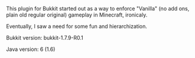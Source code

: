 This plugin for Bukkit started out as a way to enforce "Vanilla" (no add ons, plain old regular original) gameplay in Minecraft, ironicaly.

Eventually, I saw a need for some fun and hierarchization.

Bukkit version: bukkit-1.7.9-R0.1

Java version: 6 (1.6)
